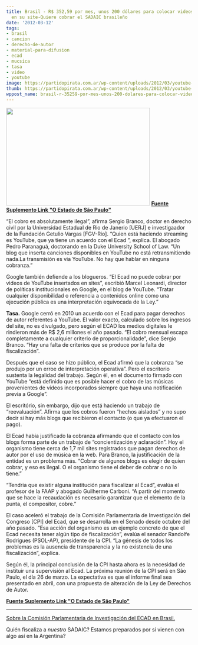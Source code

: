 ```yaml
---
title: Brasil - R$ 352,59 por mes, unos 200 dólares para colocar videos de youtube
  en su site-Quiere cobrar el SADAIC brasileño
date: '2012-03-12'
tags:
- brasil
- cancion
- derecho-de-autor
- material-para-difusion
- ecad
- mucsica
- tasa
- video
- youtube
image: https://partidopirata.com.ar/wp-content/uploads/2012/03/youtube-ecad21.jpg
thumb: https://partidopirata.com.ar/wp-content/uploads/2012/03/youtube-ecad21-150x150.jpg
wppost_name: brasil-r-35259-por-mes-unos-200-dolares-para-colocar-videos-de-youtube-en-su-site-quiere-cobrar-el-sadai-brasileno
---
```


<a href="https://partidopirata.com.ar/wp-content/uploads/2012/03/youtube-ecad21.jpg"><img class="size-full wp-image-3470 aligncenter" title="Youtube Ecad" src="https://partidopirata.com.ar/wp-content/uploads/2012/03/youtube-ecad21.jpg" alt="" width="390" height="264" /></a>
<strong><a href="http://blogs.estadao.com.br/link/r-35259-por-mes/" target="_blank">Fuente Suplemento Link "O Estado de São Paulo"</a></strong>

“El cobro es absolutamente ilegal”, afirma Sergio Branco, doctor en derecho civil por la Universidad Estadual de Rio de Janerio [UERJ] e investigaador de la Fundación Getulio Vargas [FGV-Rio]. “Quien está haciendo streaming es YouTube, que ya tiene un acuerdo con el Ecad ”, explica. El abogado Pedro Paranaguá, doctorando en la Duke University School of Law. “Un blog que inserta canciones disponibles en YouTube no está retransmitiendo nada.La transmisión es via YouTube. No hay que hablar en ninguna cobranza.”

Google también defiende a los blogueros. “El Ecad no puede cobrar por videos de YouTube insertados en sites”, escribió Marcel Leonardi, director de políticas institucionales en Google, en el blog de YouTube. “Tratar cualquier disponibilidad o referencia a contenidos online como una ejecución pública es una interpretación equivocada de la Ley.”

<strong>Tasa.</strong> Google cerró en 2010 un acuerdo con el Ecad para pagar derechos de autor referentes a YouTube. El valor exacto, calculado sobre los ingresos del site, no es divulgado, pero según el ECAD los medios digitales le rindieron más de R$ 2,6 millones el año pasado. “El cobro mensual escapa completamente a cualquier criterio de proporcionalidade”, dice Sergio Branco. “Hay una falta de criterios que se produce por la falta de fiscalización”.

Después que el caso se hizo público, el Ecad afirmó que la cobranza “se produjo por un erroe de interpretación operativa”. Pero el escritorio sustenta la legalidad del trabajo. Según él, en el documento firmado con YouTube “está definido que es posible hacer el cobro de las músicas provenientes de vídeos incorporados siempre que haya una notificación previa a Google”.

El escritório, sin embargo, dijo que está haciendo un trabajo de “reevaluación”. Afirma que los cobros fueron “hechos aislados” y no supo decir si hay más blogs que recibieron el contacto (o que ya efectuaron el pago).

El Ecad habia justificado la cobranza afirmando que el contacto con los blogs forma parte de un trabajo de “concientización y aclaración”. Hoy el organismo tiene cerca de 1,7 mil sites registrados que pagan derechos de autor por el uso de música en la web. Para Branco, la justificación de la entidad es un problema más. “Cobrar de algunos blogs es elegir de quien cobrar, y eso es ilegal. O el organismo tiene el deber de cobrar o no lo tiene.”

“Tendria que existir alguna institución para fiscalizar al Ecad”, evalúa el profesor de la FAAP y abogado Guilherme Carboni. “A partir del momento que se hace la recaudación es necesario garantizar que el elemento de la punta, el compositor, cobre.”

El caso aceleró el trabajo de la Comisión Parlamentaria de Investigación del Congreso [CPI] del Ecad, que se desarrolla en el Senado desde octubre del año pasado. “Esa acción del organismo es un ejemplo concreto de que el Ecad necesita tener algún tipo de fiscalización”, evalúa el senador Randolfe Rodrigues (PSOL-AP), presidente de la CPI. “La génesis de todos los problemas es la ausencia de transparencia y la no existencia de una fiscalización”, explica.

Según él, la principal conclusión de la CPI hasta ahora es la necesidad de instituir una supervisión al Ecad. La próxima reunión de la CPI será en São Paulo, el día 26 de marzo. La expectativa es que el informe final sea presentado en abril, con una propuesta de alteración de la Ley de Derechos de Autor.

<strong><a href="http://blogs.estadao.com.br/link/r-35259-por-mes/" target="_blank">Fuente Suplemento Link "O Estado de São Paulo"</a></strong><hr>

<a href="https://partidopirata.com.ar/2107/el-ecad-sadaic-brasileno-en-el-medio-de-una-comision-parlamentaria-de-investigacion">Sobre la Comisión Parlamentaria de Investigación del ECAD en Brasil.</a>

Quién fiscaliza a <i>nuestro</i> SADAIC?
Estamos preparados por si vienen con algo así en la Argentina?
